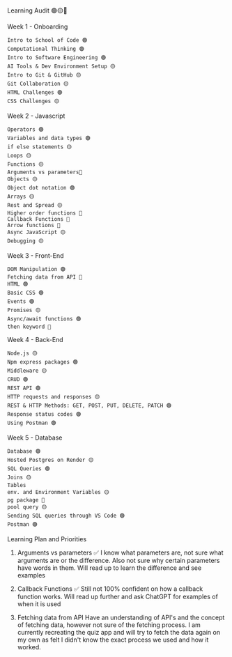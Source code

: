 Learning Audit 🟢🟡🔴

Week 1 - Onboarding

    Intro to School of Code 🟢
    Computational Thinking 🟢
    Intro to Software Engineering 🟢
    AI Tools & Dev Environment Setup 🟡
    Intro to Git & GitHub 🟡
    Git Collaboration 🟡
    HTML Challenges 🟢
    CSS Challenges 🟡

Week 2 - Javascript

    Operators 🟢
    Variables and data types 🟢
    if else statements 🟡
    Loops 🟡
    Functions 🟡
    Arguments vs parameters🔴
    Objects 🟡
    Object dot notation 🟢
    Arrays 🟡
    Rest and Spread 🟡
    Higher order functions 🔴
    Callback Functions 🔴
    Arrow functions 🔴
    Async JavaScript 🟡
    Debugging 🟡

Week 3 - Front-End

    DOM Manipulation 🟢
    Fetching data from API 🔴
    HTML 🟢
    Basic CSS 🟢
    Events 🟢
    Promises 🟡
    Async/await functions 🟢
    then keyword 🔴

Week 4 - Back-End

    Node.js 🟡
    Npm express packages 🟢
    Middleware 🟡
    CRUD 🟢
    REST API 🟢
    HTTP requests and responses 🟡
    REST & HTTP Methods: GET, POST, PUT, DELETE, PATCH 🟢
    Response status codes 🟢
    Using Postman 🟢

Week 5 - Database

    Database 🟢
    Hosted Postgres on Render 🟡
    SQL Queries 🟢
    Joins 🟡
    Tables
    env. and Environment Variables 🟡
    pg package 🔴
    pool query 🟡
    Sending SQL queries through VS Code 🟢
    Postman 🟢

Learning Plan and Priorities

1. Arguments vs parameters ✅
   I know what parameters are, not sure what arguments are or the difference. Also not sure why certain parameters have words in them. Will read up to learn the difference and see examples

2. Callback Functions ✅
   Still not 100% confident on how a callback function works. Will read up further and ask ChatGPT for examples of when it is used

3. Fetching data from API
   Have an understanding of API's and the concept of fetching data, however not sure of the fetching process. I am currently recreating the quiz app and will try to fetch the data again on my own as felt I didn't know the exact process we used and how it worked.
